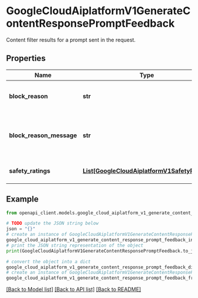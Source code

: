 # GoogleCloudAiplatformV1GenerateContentResponsePromptFeedback

Content filter results for a prompt sent in the request.

## Properties

Name | Type | Description | Notes
------------ | ------------- | ------------- | -------------
**block_reason** | **str** | Output only. Blocked reason. | [optional] [readonly] 
**block_reason_message** | **str** | Output only. A readable block reason message. | [optional] [readonly] 
**safety_ratings** | [**List[GoogleCloudAiplatformV1SafetyRating]**](GoogleCloudAiplatformV1SafetyRating.md) | Output only. Safety ratings. | [optional] [readonly] 

## Example

```python
from openapi_client.models.google_cloud_aiplatform_v1_generate_content_response_prompt_feedback import GoogleCloudAiplatformV1GenerateContentResponsePromptFeedback

# TODO update the JSON string below
json = "{}"
# create an instance of GoogleCloudAiplatformV1GenerateContentResponsePromptFeedback from a JSON string
google_cloud_aiplatform_v1_generate_content_response_prompt_feedback_instance = GoogleCloudAiplatformV1GenerateContentResponsePromptFeedback.from_json(json)
# print the JSON string representation of the object
print(GoogleCloudAiplatformV1GenerateContentResponsePromptFeedback.to_json())

# convert the object into a dict
google_cloud_aiplatform_v1_generate_content_response_prompt_feedback_dict = google_cloud_aiplatform_v1_generate_content_response_prompt_feedback_instance.to_dict()
# create an instance of GoogleCloudAiplatformV1GenerateContentResponsePromptFeedback from a dict
google_cloud_aiplatform_v1_generate_content_response_prompt_feedback_from_dict = GoogleCloudAiplatformV1GenerateContentResponsePromptFeedback.from_dict(google_cloud_aiplatform_v1_generate_content_response_prompt_feedback_dict)
```
[[Back to Model list]](../README.md#documentation-for-models) [[Back to API list]](../README.md#documentation-for-api-endpoints) [[Back to README]](../README.md)


